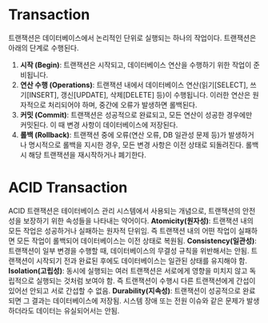 # Transaction
트랜잭션은 데이터베이스에서 논리적인 단위로 실행되는 하나의 작업이다.
트랜잭션은 아래의 단계로 수행된다.

1. **시작 (Begin)**: 트랜잭션은 시작되고, 데이터베이스 연산을 수행하기 위한 작업이 준비됩니다.
2. **연산 수행 (Operations)**: 트랜잭션 내에서 데이터베이스 연산(읽기[SELECT], 쓰기[INSERT], 갱신[UPDATE], 삭제[DELETE] 등)이 수행됩니다. 이러한 연산은 원자적으로 처리되어야 하며, 중간에 오류가 발생하면 롤백된다.
3. **커밋 (Commit)**: 트랜잭션은 성공적으로 완료되고, 모든 연산이 성공한 경우에만 커밋된다. 이 때 변경 사항이 데이터베이스에 저장된다.
4. **롤백 (Rollback)**: 트랜잭션 중에 오류(연산 오류, DB 일관성 문제 등)가 발생하거나 명시적으로 롤백을 지시한 경우, 모든 변경 사항은 이전 상태로 되돌려진다. 롤백시 해당 트랜잭션을 재시작하거나 폐기한다.

# ACID Transaction
ACID 트랜잭션은 테이터베이스 관리 시스템에서 사용되는 개념으로, 트랜잭션의 안전성을 보장하기 위한 속성들을 나타내는 약어이다.
**Atomicity(원자성)**: 트랜잭션 내의 모든 작업은 성공하거나 실패하는 원자적 단위임. 즉 트랜잭션 내의 어떤 작업이 실패하면 모든 작업이 롤백되어 데이터베이스는 이전 상태로 복원됨.
**Consistency(일관성)**: 트랜잭션이 일부 변경을 수행할 때, 데이터베이스의 무결성 규칙을 위반해서는 안됨. 트랜잭션이 시작되기 전과 완료된 후에도 데이터베이스는 일관된 상태를 유지해야 함. 
**Isolation(고립성)**: 동시에 실행되는 여러 트랜잭션은 서로에게 영향을 미치지 않고 독립적으로 실행되는 것처럼 보여야 함. 즉 트랜잭션이 수행시 다른 트랜잭션에게 간섭이 있어선 안되고 서로 간섭할 수 없음.
**Durability(지속성)**: 트랜잭션이 성공적으로 완료되면 그 결과는 데이터베이스에 저장됨. 시스템 장애 또는 전원 이슈와 같은 문제가 발생하더라도 데이터는 유실되어서는 안됨.
